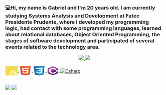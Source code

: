 ### 💻Hi, my name is Gabriel and I'm 20 years old. I am currently studying Systems Analysis and Development at Fatec Presidente Prudente, where I developed my programming logic, had contact with some programming languages, learned about relational databases, Object Oriented Programming, the stages of software development and participated of several events related to the technology area.


<div align="center">
  <a href="https://github.com/gabriellima3">
  <img height="160em" src="https://github-readme-stats.vercel.app/api?username=gabriellima3&show_icons=true&theme=dracula&include_all_commits=true&count_private=true"/>
  <img height="160em" src="https://github-readme-stats.vercel.app/api/top-langs/?username=gabriellima3&layout=compact&langs_count=7&theme=dracula"/>
</div>
<div style="display: inline_block"><br>
  <img align="center" alt="Js" height="30" width="40" src="https://raw.githubusercontent.com/devicons/devicon/master/icons/javascript/javascript-plain.svg">
  <img align="center" alt="HTML" height="30" width="40" src="https://raw.githubusercontent.com/devicons/devicon/master/icons/html5/html5-original.svg">
  <img align="center" alt="CSS" height="30" width="40" src="https://raw.githubusercontent.com/devicons/devicon/master/icons/css3/css3-original.svg">
  <img align="center" alt="Csharp" height="30" width="40" src="https://raw.githubusercontent.com/devicons/devicon/master/icons/csharp/csharp-original.svg"> 
  <img align="center" alt="Csharp" height="30" width="40" src="https://cdn.jsdelivr.net/gh/devicons/devicon/icons/mysql/mysql-original.svg" />        
</div>

##

<div> 
  <a href="https://instagram.com/gabriellucas_lima" target="_blank"><img src="https://img.shields.io/badge/-Instagram-%23E4405F?style=for-the-badge&logo=instagram&logoColor=white" target="_blank"></a> 
  <a href="https://www.linkedin.com/in/gabriel-lima-b765091b2" target="_blank"><img src="https://img.shields.io/badge/-LinkedIn-%230077B5?style=for-the-badge&logo=linkedin&logoColor=white" target="_blank"></a>   
 </div>
